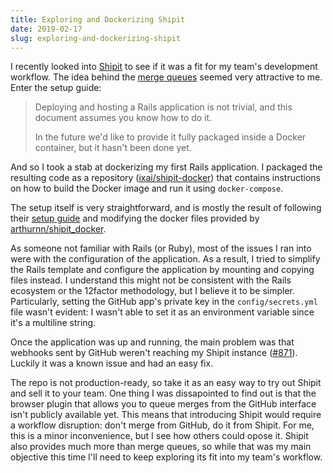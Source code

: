 ```yaml
---
title: Exploring and Dockerizing Shipit
date: 2019-02-17
slug: exploring-and-dockerizing-shipit
---
```


I recently looked into [Shipit](https://github.com/Shopify/shipit-engine) to see if it was a fit for my team's development workflow. The idea behind the [merge queues](https://engineering.shopify.com/blogs/engineering/introducing-the-merge-queue) seemed very attractive to me. Enter the setup guide:

> Deploying and hosting a Rails application is not trivial, and this document assumes you know how to do it.
>
> In the future we'd like to provide it fully packaged inside a Docker container, but it hasn't been done yet.

And so I took a stab at dockerizing my first Rails application. I packaged the resulting code as a repository ([ixai/shipit-docker](https://github.com/ixai/shipit-docker)) that contains instructions on how to build the Docker image and run it using `docker-compose`.

The setup itself is very straightforward, and is mostly the result of following their [setup guide](https://github.com/Shopify/shipit-engine/blob/master/docs/setup.md) and modifying the docker files provided by [arthurnn/shipit_docker](https://github.com/arthurnn/shipit_docker).

As someone not familiar with Rails (or Ruby), most of the issues I ran into were with the configuration of the application. As a result, I tried to simplify the Rails template and configure the application by mounting and copying files instead. I understand this might not be consistent with the Rails ecosystem or the 12factor methodology, but I believe it to be simpler. Particularly, setting the GitHub app's private key in the `config/secrets.yml` file wasn't evident: I wasn't able to set it as an environment variable since it's a multiline string.

Once the application was up and running, the main problem was that webhooks sent by GitHub weren't reaching my Shipit instance ([#871](https://github.com/Shopify/shipit-engine/issues/871)). Luckily it was a known issue and had an easy fix.

The repo is not production-ready, so take it as an easy way to try out Shipit and sell it to your team. One thing I was dissapointed to find out is that the browser plugin that allows you to queue merges from the GitHub interface isn't publicly available yet. This means that introducing Shipit would require a workflow disruption: don't merge from GitHub, do it from Shipit. For me, this is a minor inconvenience, but I see how others could opose it. Shipit also provides much more than merge queues, so while that was my main objective this time I'll need to keep exploring its fit into my team's workflow.
